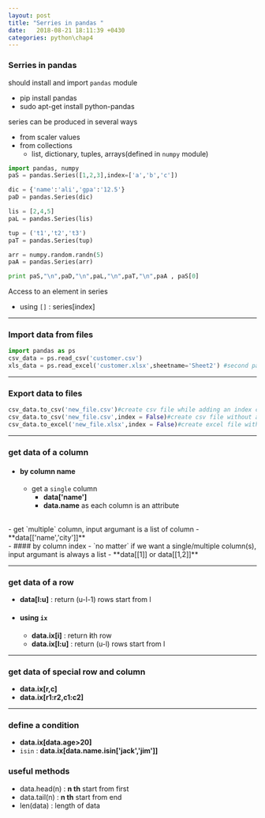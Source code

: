 ```yaml
---
layout: post
title: "Serries in pandas "
date:   2018-08-21 18:11:39 +0430
categories: python\chap4
---
```


### Serries in pandas
should install and import `pandas` module
- pip install pandas
- sudo apt-get install python-pandas

series can be produced in several ways
- from scaler values
- from collections
  - list, dictionary, tuples, arrays(defined in `numpy` module)

```python
import pandas, numpy
paS = pandas.Series([1,2,3],index=['a','b','c'])

dic = {'name':'ali','gpa':'12.5'}
paD = pandas.Series(dic)

lis = [2,4,5]
paL = pandas.Series(lis)

tup = ('t1','t2','t3')
paT = pandas.Series(tup)

arr = numpy.random.randn(5)
paA = pandas.Series(arr)

print paS,"\n",paD,"\n",paL,"\n",paT,"\n",paA , paS[0]
```

Access to an element in series
- using `[]` : series[index]

---
### Import data from files

```python
import pandas as ps
csv_data = ps.read_csv('customer.csv')
xls_data = ps.read_excel('customer.xlsx',sheetname='Sheet2') #second parameter is optional if several sheets are available
```
---

### Export data to files
```python
csv_data.to_csv('new_file.csv')#create csv file while adding an index column to it
csv_data.to_csv('new_file.csv',index = False)#create csv file without adding index column to it
csv_data.to_excel('new_file.xlsx',index = False)#create excel file without adding index column
```   
---
### get data of a column
- #### by column name  
  - get a `single` column 
    - **data['name']**
    - **data.name** as each column is an attribute   
<br>
  - get `multiple` column, input argumant is a list of column
    - **data[['name','city']]**   
<br>
- #### by column index
  - `no matter` if we want a single/multiple column(s), input argumant is always a list 
    - **data[[1]] or data[[1,2]]**   

---

### get data of a row
  - **data[l:u]** : return (u-l-1) rows start from l
  - #### using `ix`
    - **data.ix[i]** : return **i**th row 
    - **data.ix[l:u]** : return (u-l) rows start from l

---

### get data of special row and column
- **data.ix[r,c]**
- **data.ix[r1:r2,c1:c2]**  

---

### define a condition 
- **data.ix[data.age>20]**
- `isin` : **data.ix[data.name.isin['jack','jim']]**

### useful methods
- data.head(n) : **n th** start from first 
- data.tail(n) : **n th** start from end
- len(data) : length of data
